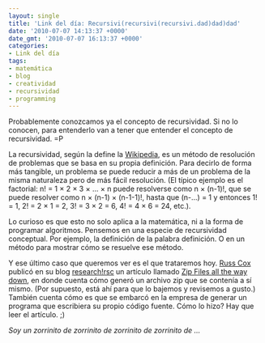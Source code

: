 ```yaml
---
layout: single
title: 'Link del día: Recursivi(recursivi(recursivi.dad)dad)dad'
date: '2010-07-07 14:13:37 +0000'
date_gmt: '2010-07-07 16:13:37 +0000'
categories:
- Link del día
tags:
- matemática
- blog
- creatividad
- recursividad
- programming
---
```


Probablemente conozcamos ya el concepto de recursividad. Si no lo conocen, para entenderlo van a tener que entender el concepto de recursividad. =P

La recursividad, según la define la [Wikipedia](http://en.wikipedia.org/wiki/Recursion), es un método de resolución de problemas que se basa en su propia definición. Para decirlo de forma más tangible, un problema se puede reducir a más de un problema de la misma naturaleza pero de más fácil resolución. (El típico ejemplo es el factorial: n! = 1 &times; 2 &times; 3 &times; ... &times; n puede resolverse como n &times; (n-1)!, que se puede resolver como n &times; (n-1) &times; (n-1-1)!, hasta que (n-...) = 1 y entonces 1! = 1, 2! = 2 &times; 1 = 2, 3! = 3 &times; 2 = 6, 4! = 4 &times; 6 = 24, etc.).

Lo curioso es que esto no solo aplica a la matemática, ni a la forma de programar algoritmos. Pensemos en una especie de recursividad conceptual. Por ejemplo, la definición de la palabra definición. O en un método para mostrar cómo se resuelve ese método.

Y ese último caso que queremos ver es el que trataremos hoy. [Russ Cox](http://swtch.com/~rsc/) publicó en su blog [research!rsc](http://research.swtch.com) un artículo llamado [Zip Files all the way down](http://research.swtch.com/2010/03/zip-files-all-way-down.html), en donde cuenta cómo generó un archivo zip que se contenía a sí mismo. (Por supuesto, está ahí para que lo bajemos y revisemos a gusto.) También cuenta cómo es que se embarcó en la empresa de generar un programa que escribiera su propio código fuente. Cómo lo hizo? Hay que leer el artículo. ;)

_Soy un zorrinito de zorrinito de zorrinito de zorrinito de ..._
